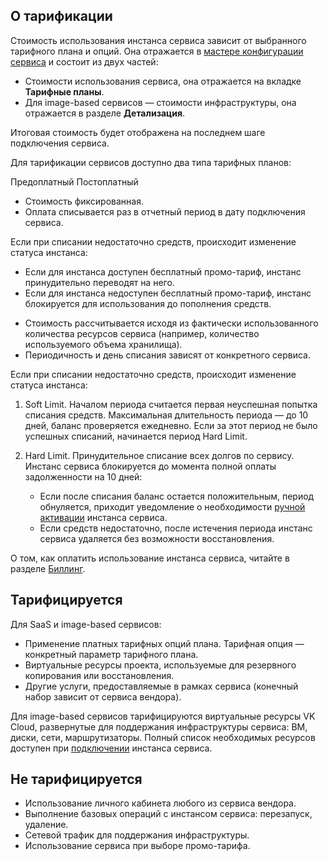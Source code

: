 ## О тарификации

Стоимость использования инстанса сервиса зависит от выбранного тарифного плана и опций. Она отражается в [мастере конфигурации сервиса](../service-management/pr-instance-add/) и состоит из двух частей:

- Стоимости использования сервиса, она отражается на вкладке **Тарифные планы**.
- Для image-based сервисов — стоимости инфраструктуры, она отражается в разделе **Детализация**.

Итоговая стоимость будет отображена на последнем шаге подключения сервиса.

Для тарификации сервисов доступно два типа тарифных планов:

<tabs>
<tablist>
<tab>Предоплатный</tab>
<tab>Постоплатный</tab>
</tablist>
<tabpanel>

- Стоимость фиксированная.
- Оплата списывается раз в отчетный период в дату подключения сервиса.

Если при списании недостаточно средств, происходит изменение статуса инстанса:

- Если для инстанса доступен бесплатный промо-тариф, инстанс принудительно переводят на него.
- Если для инстанса недоступен бесплатный промо-тариф, инстанс блокируется для использования до пополнения средств.

</tabpanel>
<tabpanel>

- Стоимость рассчитывается исходя из фактически использованного количества ресурсов сервиса (например, количество используемого объема хранилища).
- Периодичность и день списания зависят от конкретного сервиса.

Если при списании недостаточно средств, происходит изменение статуса инстанса:

1. Soft Limit. Началом периода считается первая неуспешная попытка списания средств. Максимальная длительность периода — до 10 дней, баланс проверяется ежедневно. Если за этот период не было успешных списаний, начинается период Hard Limit.
1. Hard Limit. Принудительное списание всех долгов по сервису. Инстанс сервиса блокируется до момента полной оплаты задолженности на 10 дней:

   - Если после списания баланс остается положительным, период обнуляется, приходит уведомление о необходимости [ручной активации](../service-management/pr-instance-manage#aktivaciya_instansa_servisa) инстанса сервиса.
   - Если средств недостаточно, после истечения периода инстанс сервиса удаляется без возможности восстановления.

</tabpanel>
</tabs>

<info>

О том, как оплатить использование инстанса сервиса, читайте в разделе [Биллинг](/ru/intro/billing).

</info>

## Тарифицируется

Для SaaS и image-based сервисов:

- Применение платных тарифных опций плана. Тарифная опция — конкретный параметр тарифного плана.
- Виртуальные ресурсы проекта, используемые для резервного копирования или восстановления.
- Другие услуги, предоставляемые в рамках сервиса (конечный набор зависит от сервиса вендора).

Для image-based сервисов тарифицируются виртуальные ресурсы VK Cloud, развернутые для поддержания инфраструктуры сервиса: ВМ, диски, сети, маршрутизаторы. Полный список необходимых ресурсов доступен при [подключении](../service-management/pr-instance-add/) инстанса сервиса.

## Не тарифицируется

- Использование личного кабинета любого из сервиса вендора.
- Выполнение базовых операций с инстансом сервиса: перезапуск, удаление.
- Сетевой трафик для поддержания инфраструктуры.
- Использование сервиса при выборе промо-тарифа.
